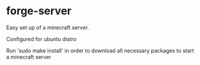 # forge-server


Easy set up of a minecraft server. 

Configured for ubuntu distro

Run 'sudo make install' in order to download all necessary packages to start a minecraft server
